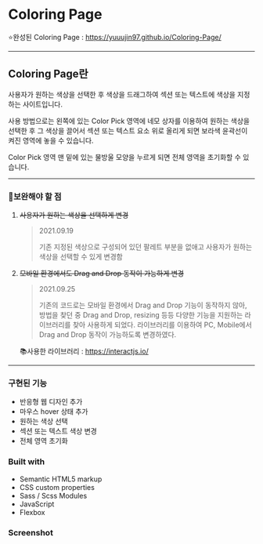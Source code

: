 # Coloring Page

⭐완성된 Coloring Page : https://yuuujin97.github.io/Coloring-Page/

---

## Coloring Page란

사용자가 원하는 색상을 선택한 후 색상을 드래그하여 섹션 또는 텍스트에 색상을 지정하는 사이트입니다.

사용 방법으로는 왼쪽에 있는 Color Pick 영역에 네모 상자를 이용하여 원하는 색상을 선택한 후 그 색상을 끌어서 섹션 또는 텍스트 요소 위로 올리게 되면 보라색 윤곽선이 켜진 영역에 놓을 수 있습니다.

Color Pick 영역 맨 밑에 있는 물방울 모양을 누르게 되면 전체 영역을 초기화할 수 있습니다.

---

### 📑보완해야 할 점

1. ~~사용자가 원하는 색상을 선택하게 변경~~

   > 2021.09.19
   >
   > 기존 지정된 색상으로 구성되어 있던 팔레트 부분을 없애고 사용자가 원하는 색상을 선택할 수 있게 변경함

2. ~~모바일 환경에서도 Drag and Drop 동작이 가능하게 변경~~

   > 2021.09.25
   >
   > 기존의 코드로는 모바일 환경에서 Drag and Drop 기능이 동작하지 않아, 방법을 찾던 중 Drag and Drop, resizing 등등 다양한 기능을 지원하는 라이브러리를 찾아 사용하게 되었다. 라이브러리를 이용하여 PC, Mobile에서 Drag and Drop 동작이 가능하도록 변경하였다.

   📚사용한 라이브러리 : https://interactjs.io/

---

### 구현된 기능

- 반응형 웹 디자인 추가
- 마우스 hover 상태 추가
- 원하는 색상 선택
- 섹션 또는 텍스트 색상 변경
- 전체 영역 초기화

### Built with

- Semantic HTML5 markup
- CSS custom properties
- Sass / Scss Modules
- JavaScript
- Flexbox

### Screenshot
